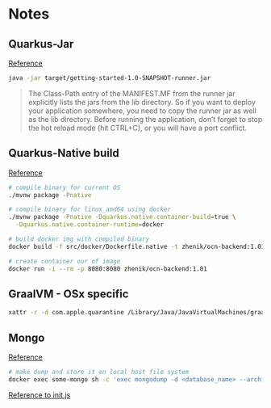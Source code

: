 # Notes 

## Quarkus-Jar
[Reference](https://quarkus.io/guides/getting-started)

```bash
java -jar target/getting-started-1.0-SNAPSHOT-runner.jar
```
> The Class-Path entry of the MANIFEST.MF from the runner jar explicitly lists the jars from the lib directory. So if you want to deploy your application somewhere, you need to copy the runner jar as well as the lib directory.
> Before running the application, don’t forget to stop the hot reload mode (hit CTRL+C), or you will have a port conflict.

## Quarkus-Native build
[Reference](https://quarkus.io/guides/building-native-image)
```bash
# compile binary for current OS
./mvnw package -Pnative
```

```bash
# compile binary for linux_amd64 using docker
./mvnw package -Pnative -Dquarkus.native.container-build=true \
  -Dquarkus.native.container-runtime=docker
```

```bash
# build docker img with compiled binary 
docker build -f src/docker/Dockerfile.native -t zhenik/ocn-backend:1.01 .

# create container our of image
docker run -i --rm -p 8080:8080 zhenik/ocn-backend:1.01
```

## GraalVM - OSx specific
```bash
xattr -r -d com.apple.quarantine /Library/Java/JavaVirtualMachines/graalvm
```

## Mongo
[Reference](https://hub.docker.com/_/mongo)
```bash
# make dump and store it on local host file system 
docker exec some-mongo sh -c 'exec mongodump -d <database_name> --archive' > /some/path/on/your/host/all-collections.archive
```

[Reference to init.js](https://docs.mongodb.com/manual/tutorial/write-scripts-for-the-mongo-shell/)
